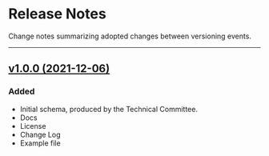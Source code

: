 # Release Notes
Change notes summarizing adopted changes between versioning events.

----------------------------------------

## [v1.0.0 (2021-12-06)](https://github.com/conflabs/wcia-lab-result-schema)

### Added
- Initial schema, produced by the Technical Committee.
- Docs
- License
- Change Log
- Example file
